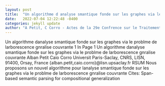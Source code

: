 ```yaml
---
layout: post
title:  "Un algorithme d analyse smantique fonde sur les graphes via le problme de l arborescence gnralise couvrante (A graph-based semantic parsing algorithm via "
date:   2022-07-04 12:22:48 -0400
categories: jekyll update
author: "A Petit, C Corro - Actes de la 29e Confrence sur le Traitement , 2022"
---
```

Un algorithme danalyse smantique fonde sur les graphes via le problme de larborescence   gnralise couvrante 1 In Page 1 Un algorithme danalyse smantique fonde sur   les graphes via le problme de larborescence gnralise couvrante Alban Petit   Caio Corro Universit Paris-Saclay, CNRS, LISN, 91400, Orsay, France {alban.petit,caio.corro}@lisn.upsaclay.fr   RSUM Nous proposons un nouvel algorithme pour lanalyse smantique fonde   sur les graphes via le problme de larborescence gnralise couvrante  Cites: Span-based semantic parsing for compositional generalization